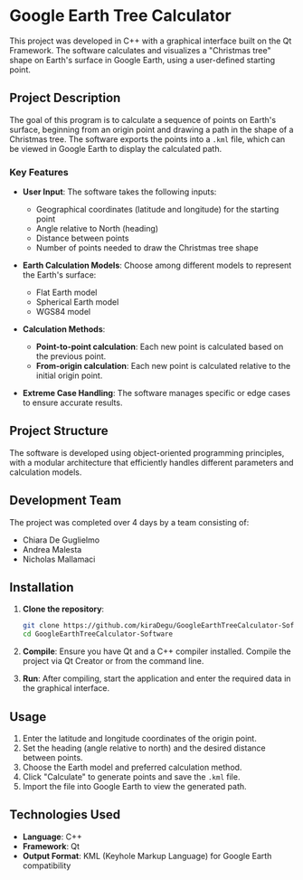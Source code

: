 # Google Earth Tree Calculator

This project was developed in C++ with a graphical interface built on the Qt Framework. The software calculates and visualizes a "Christmas tree" shape on Earth's surface in Google Earth, using a user-defined starting point.

## Project Description

The goal of this program is to calculate a sequence of points on Earth's surface, beginning from an origin point and drawing a path in the shape of a Christmas tree. The software exports the points into a `.kml` file, which can be viewed in Google Earth to display the calculated path.

### Key Features

- **User Input**: The software takes the following inputs:
  - Geographical coordinates (latitude and longitude) for the starting point
  - Angle relative to North (heading)
  - Distance between points
  - Number of points needed to draw the Christmas tree shape

- **Earth Calculation Models**: Choose among different models to represent the Earth's surface:
  - Flat Earth model
  - Spherical Earth model
  - WGS84 model

- **Calculation Methods**:
  - **Point-to-point calculation**: Each new point is calculated based on the previous point.
  - **From-origin calculation**: Each new point is calculated relative to the initial origin point.

- **Extreme Case Handling**: The software manages specific or edge cases to ensure accurate results.

## Project Structure

The software is developed using object-oriented programming principles, with a modular architecture that efficiently handles different parameters and calculation models.

## Development Team

The project was completed over 4 days by a team consisting of:

- Chiara De Guglielmo
- Andrea Malesta
- Nicholas Mallamaci

## Installation

1. **Clone the repository**:
   ```bash
   git clone https://github.com/kiraDegu/GoogleEarthTreeCalculator-Software.git
   cd GoogleEarthTreeCalculator-Software
   ```

2. **Compile**:
   Ensure you have Qt and a C++ compiler installed. Compile the project via Qt Creator or from the command line.

3. **Run**:
   After compiling, start the application and enter the required data in the graphical interface.

## Usage

1. Enter the latitude and longitude coordinates of the origin point.
2. Set the heading (angle relative to north) and the desired distance between points.
3. Choose the Earth model and preferred calculation method.
4. Click "Calculate" to generate points and save the `.kml` file.
5. Import the file into Google Earth to view the generated path.

## Technologies Used

- **Language**: C++
- **Framework**: Qt
- **Output Format**: KML (Keyhole Markup Language) for Google Earth compatibility
